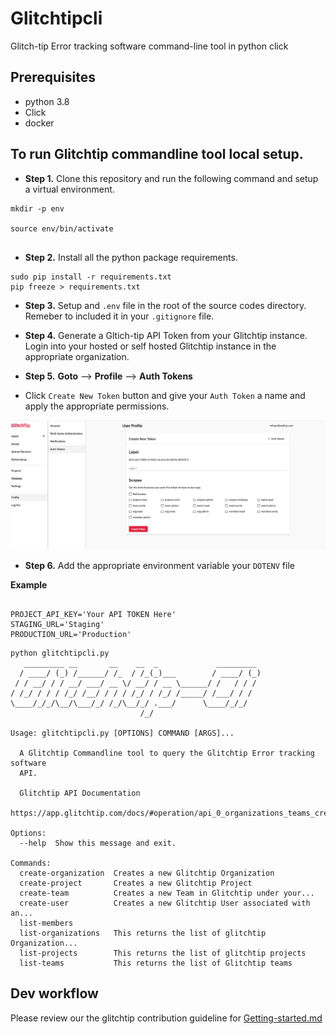 # Glitchtipcli
Glitch-tip Error tracking software command-line tool in python click



## Prerequisites 

- python 3.8
- Click 
- docker


## To run Glitchtip commandline tool local setup.

- **Step 1.** Clone this repository and run the following command and setup a virtual environment.

```
mkdir -p env

source env/bin/activate


```


- **Step 2.** Install all the python package requirements.


```
sudo pip install -r requirements.txt
pip freeze > requirements.txt

```

- **Step 3.** Setup and `.env` file in the root of the source codes directory. Remeber to included it in your `.gitignore` file.

- **Step 4.** Generate a Gltich-tip API Token from your Glitchtip instance. Login into your hosted or self hosted Glitchtip instance in the appropriate organization.

- **Step 5.**  **Goto** --> **Profile** --> **Auth Tokens**

- Click `Create New Token` button and give your `Auth Token` a name and apply the appropriate permissions.

![alt text](images/auth_token.png "Glitchtip Auth Token")

- **Step 6.** Add the appropriate environment variable your `DOTENV` file

**Example**

```

PROJECT_API_KEY='Your API TOKEN Here'
STAGING_URL='Staging'
PRODUCTION_URL='Production'

```

```
python glitchtipcli.py
   _________ __       __    __  _             _________
  / ____/ (_) /______/ /_  / /_(_)___        / ____/ (_)
 / / __/ / / __/ ___/ __ \/ __/ / __ \______/ /   / / /
/ /_/ / / / /_/ /__/ / / / /_/ / /_/ /_____/ /___/ / /
\____/_/_/\__/\___/_/ /_/\__/_/ .___/      \____/_/_/
                             /_/

Usage: glitchtipcli.py [OPTIONS] COMMAND [ARGS]...

  A Glitchtip Commandline tool to query the Glitchtip Error tracking software
  API.

  Glitchtip API Documentation
  https://app.glitchtip.com/docs/#operation/api_0_organizations_teams_create

Options:
  --help  Show this message and exit.

Commands:
  create-organization  Creates a new Glitchtip Organization
  create-project       Creates a new Glitchtip Project
  create-team          Creates a new Team in Glitchtip under your...
  create-user          Creates a new Glitchtip User associated with an...
  list-members
  list-organizations   This returns the list of glitchtip Organization...
  list-projects        This returns the list of glitchtip projects
  list-teams           This returns the list of Glitchtip teams

```


## Dev workflow

Please review our the glitchtip contribution guideline for [Getting-started.md](https://gitlab.cee.redhat.com/cssre/cssre-docs/-/blob/main/development/howto/glitchtip/getting-started.md)